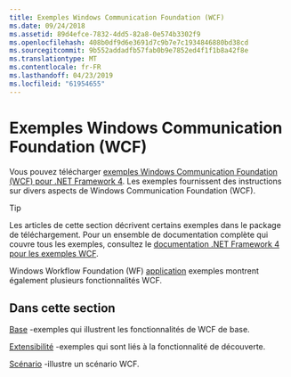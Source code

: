 ```yaml
---
title: Exemples Windows Communication Foundation (WCF)
ms.date: 09/24/2018
ms.assetid: 89d4efce-7832-4dd5-82a8-0e574b3302f9
ms.openlocfilehash: 408b0df9d6e3691d7c9b7e7c1934846880bd38cd
ms.sourcegitcommit: 9b552addadfb57fab0b9e7852ed4f1f1b8a42f8e
ms.translationtype: MT
ms.contentlocale: fr-FR
ms.lasthandoff: 04/23/2019
ms.locfileid: "61954655"
---
```

# <a name="windows-communication-foundation-wcf-samples"></a>Exemples Windows Communication Foundation (WCF)

Vous pouvez télécharger [exemples Windows Communication Foundation (WCF) pour .NET Framework 4](https://go.microsoft.com/fwlink/?LinkId=150780). Les exemples fournissent des instructions sur divers aspects de Windows Communication Foundation (WCF).
  
> [!TIP]
> Les articles de cette section décrivent certains exemples dans le package de téléchargement. Pour un ensemble de documentation complète qui couvre tous les exemples, consultez le [documentation .NET Framework 4 pour les exemples WCF](https://docs.microsoft.com/previous-versions/dotnet/netframework-4.0/dd483346(v%3dvs.100)).

Windows Workflow Foundation (WF) [application](../../windows-workflow-foundation/samples/application.md) exemples montrent également plusieurs fonctionnalités WCF.
  
## <a name="in-this-section"></a>Dans cette section  

[Base](basic.md) -exemples qui illustrent les fonctionnalités de WCF de base.  

[Extensibilité](extensibility.md) -exemples qui sont liés à la fonctionnalité de découverte.  

[Scénario](scenario.md) -illustre un scénario WCF.
